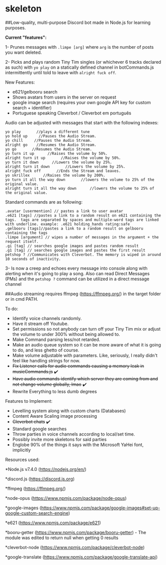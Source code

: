 # skeleton
##Low-quality, multi-purpose Discord bot made in Node.js for learning purposes.

**Current "features":**

1- Prunes messages with `.limpe [arg]` where  `arg` is the number of posts you want deleted. 

2- Picks and plays random Tiny Tim singles (or whichever 6 tracks declared as such) with
`yo play` on a statically defined channel in botCommands.js 
intermittently until told to leave with `alright fuck off`.

New Features:
* e621/gelbooru search
* Shows avatars from users in the server on request
* google image search (requires your own google API key for custom search + identifier)
* Portuguese speaking Cleverbot / Cleverbot em português

Audio can be adjusted with messages that start with the following indexes:

```
yo play       //plays a different tune
yo hold up     //Pauses the Audio Stream.
yo chill     //Pauses the Audio Stream.
alright go    //Resumes the Audio Stream.
yo go       //Resumes the Audio Stream.
yo turn it up      //Raises the volume by 50%.
alright turn it up       //Raises the volume by 50%.
yo turn it down      //Lowers the volume by 25%.
alright turn it down       //Lowers the volume by 25%.
alright fuck off       //Ends the Stream and leaves.
yo skrillex      //Raises the volume by 200%.
yo turn it all the way down       //lowers the volume to 25% of the original value.
alright turn it all the way down      //lowers the volume to 25% of the original value.
```
Standard commands are as following:

```
.avatar [usermention] // pastes a link to user avatar
.e621 [tags] //pastes a link to a random result on e621 containing the tags.  tags are separated by spaces and multiple-word tags are linked with underline. example: .e621 holding_hands rating:safe
.gelbooru [tags]//pastes a link to a random result on gelbooru containing the tags
.limpe [argument] // wipes a number of messages in the argument + the request itself.
.gi [tag] // searches google images and pastes random result
.g1 [tag] // searches google images and pastes the first result
petshop ? //Communicates with Cleverbot. The memory is wiped in around 10 seconds of inactivity.
```


3- Is now a creep and echoes every message into console along with alerting when it's going to play a song. Also can read Direct Messages (PMs) and the `petshop ?` command can be utilized in a direct message channel

##Audio streaming requires ffmpeg (https://ffmpeg.org/) in the target folder or in cmd PATH.

To do: 

* Identify voice channels randomly.
* Have it stream off Youtube.
* Set permissions so not anybody can turn off your Tiny Tim mix or adjust the volume to under 300% without being allowed to.
* Make Command parsing less/not retarded.
* Make an audio queue system so it can be more aware of what it is going to do, and less ghetto of course.
* Make volume adjustable with parameters. Like, seriously, I really didn't feel like handling strings for now.
* ~~Fix Listener calls for audio commands causing a memory leak in musicCommands.js~~ :heavy_check_mark:
* ~~Have audio commands identify which server they are coming from and not change volume globally, lmao~~ :heavy_check_mark:
* Rewrite Everything to less dumb degrees



Features to Implement:
* Levelling system along with custom charts (Databases)
* Content Aware Scaling image processing
* ~~Cleverbot chats~~ :heavy_check_mark:
* Standard google searches
* Throw parties in voice channels according to local/set time.
* Possibly invite more skeletons for said parties
* Englobe 90% of the things it says with the Microsoft YaHei font, implicitly



Resources used:

*Node.js v7.4.0 (https://nodejs.org/en/)

*discord.js (https://discord.js.org)

*ffmpeg (https://ffmpeg.org/)

*node-opus (https://www.npmjs.com/package/node-opus)

*google-images (https://www.npmjs.com/package/google-images#set-up-google-custom-search-engine)

*e621 (https://www.npmjs.com/package/e621)

*booru-getter (https://www.npmjs.com/package/booru-getter) - The module was edited to return null when getting 0 results

*cleverbot-node (https://www.npmjs.com/package/cleverbot-node)

*google-translate (https://www.npmjs.com/package/google-translate-api)
